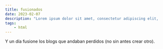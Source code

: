 ```yaml
---
title: fusionados
date: 2023-02-07
description: "Lorem ipsum dolor sit amet, consectetur adipiscing elit, sed do eiusmod tempor incididunt ut labore et dolore magna aliqua. Amet mattis vulputate enim nulla aliquet. Morbi tristique senectus et netus et malesuada fames ac."
tags:
    - html
---
```


Y un día fusione los blogs que andaban perdidos (no sin antes crear otro).